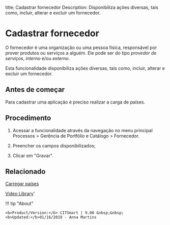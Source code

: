 title: Cadastrar fornecedor
Description: Disponibiliza ações diversas, tais como, incluir, alterar e excluir um fornecedor.
# Cadastrar fornecedor

O fornecedor é uma organização ou uma pessoa física, responsável por prover
produtos ou serviços a alguém. Ele pode ser do tipo *provedor de
serviços*, *interno* e/ou *externo*.

Esta funcionalidade disponibiliza ações diversas, tais como, incluir, alterar e
excluir um fornecedor.

Antes de começar
--------------------

Para cadastrar uma aplicação é preciso realizar a carga de países.

Procedimento
----------------

1.  Acessar a funcionalidade através da navegação no menu principal Processos \>
    Gerência de Portfólio e Catálogo \> Fornecedor.

2.  Preencher os campos disponibilizados;

3.  Clicar em "Gravar".

Relacionado
-------

[Carregar países](/pt-br/citsmart-platform-9/platform-administration/region-and-language/load-countries.html)


<i class='fa fa-youtube-play  fa-2x' style='color:#97ce17;vertical-align: middle;'> </i> [Video Library](https://www.youtube.com/playlist?list=PLB5qK2uzf2RPUBXWp7r7A0YUQY07qkSrO)'

!!! tip "About"

    <b>Product/Version:</b> CITSmart | 9.00 &nbsp;&nbsp;
    <b>Updated:</b>01/16/2019 - Anna Martins
